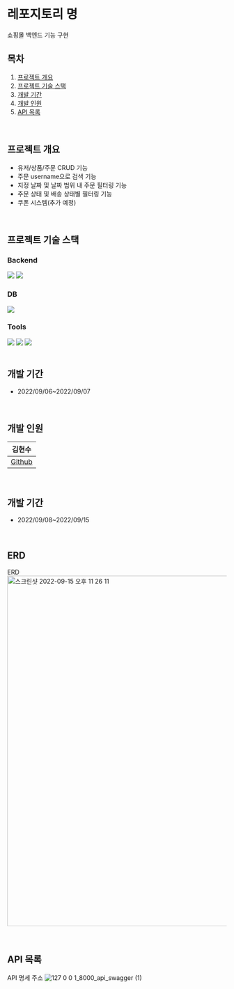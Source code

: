 # 레포지토리 명
쇼핑몰 백엔드 기능 구현

## 목차
1. [프로젝트 개요](#프로젝트-개요)
2. [프로젝트 기술 스택](#프로젝트-기술-스택)
3. [개발 기간](#개발-기간)
4. [개발 인원](#개발-인원)
5. [API 목록](#API-목록)


<br>


## 프로젝트 개요
- 유저/상품/주문 CRUD 기능
- 주문 username으로 검색 기능
- 지정 날짜 및 날짜 범위 내 주문 필터링 기능
- 주문 상태 및 배송 상태별 필터링 기능
- 쿠폰 시스템(추가 예정)

<br>

## 프로젝트 기술 스택

### Backend
<section>
<img src="https://img.shields.io/badge/Django-092E20?logo=Django&logoColor=white"/>
<img src="https://img.shields.io/badge/Django%20REST%20Framework-092E20?logo=Django&logoColor=white"/>
</section>

### DB
<section>
<img src="https://img.shields.io/badge/MySQL-4479A1?logo=MySQL&logoColor=white"/>
</section>

### Tools
<section>
<img src="https://img.shields.io/badge/GitHub-181717?logo=GitHub&logoColor=white"/>
<img src="https://img.shields.io/badge/Discord-5865F2?logo=Discord&logoColor=white">
<img src="https://img.shields.io/badge/Postman-FF6C37?logo=Postman&logoColor=white">
</section>
<!-- | 백엔드 | DB   |  Tools   |
| ---- | ------ | --- |
|      |        |    | -->


<br>


## 개발 기간
- 2022/09/06~2022/09/07


<br>


## 개발 인원
| 김현수 |
| ------ |
| [Github](https://github.com/HyeonsooKim) |


<br>


## 개발 기간
- 2022/09/08~2022/09/15


<br>


## ERD
ERD 
<img width="805" alt="스크린샷 2022-09-15 오후 11 26 11" src="https://user-images.githubusercontent.com/48047773/190429884-51722947-5eda-4822-a956-4adceaec4f55.png">


<br>



## API 목록
API 명세 주소
![127 0 0 1_8000_api_swagger (1)](https://user-images.githubusercontent.com/48047773/190426782-7eb1b15e-6d28-4629-97f7-f2ed4f44526a.png)

<br>


